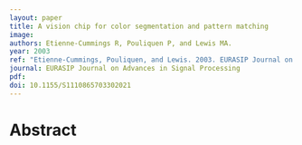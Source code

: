 ```yaml
---
layout: paper
title: A vision chip for color segmentation and pattern matching
image:
authors: Etienne-Cummings R, Pouliquen P, and Lewis MA.
year: 2003
ref: "Etienne-Cummings, Pouliquen, and Lewis. 2003. EURASIP Journal on Advances in Signal Processing vol. 2003, no. 7: 407169."
journal: EURASIP Journal on Advances in Signal Processing
pdf: 
doi: 10.1155/S1110865703302021
---
```


# Abstract


